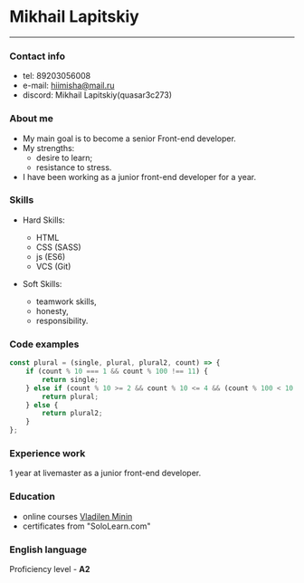 # Mikhail Lapitskiy

___

### Contact info

- tel: 89203056008
- e-mail: hiimisha@mail.ru
- discord: Mikhail Lapitskiy(quasar3c273)

### About me

- My main goal is to become a senior Front-end developer.
- My strengths:
    - desire to learn;
    - resistance to stress.
- I have been working as a junior front-end developer for a year.

### Skills

- Hard Skills:

    - HTML
    - CSS (SASS)
    - js (ES6)
    - VCS (Git)

- Soft Skills:

    - teamwork skills,
    - honesty,
    - responsibility.

### Code examples

```js
const plural = (single, plural, plural2, count) => {
    if (count % 10 === 1 && count % 100 !== 11) {
        return single;
    } else if (count % 10 >= 2 && count % 10 <= 4 && (count % 100 < 10 || count % 100 >= 20)) {
        return plural;
    } else {
        return plural2;
    }
};
```

### Experience work

1 year at livemaster as a junior front-end developer.

### Education

- online courses [Vladilen Minin](https://www.youtube.com/channel/UCg8ss4xW9jASrqWGP30jXiw)
- certificates from "SoloLearn.com"

### English language

Proficiency level - **A2**
